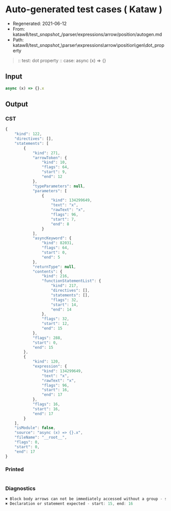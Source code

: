 # Auto-generated test cases ( Kataw )
- Regenerated: 2021-06-12
- From: kataw8/test\__snapshot__/parser/expressions/arrow/position/autogen.md
- Path: kataw8/test\__snapshot__\parser\expressions\arrow\position\gen\dot_property
> :: test: dot property
> :: case: async (x) => {}
## Input

`````js
async (x) => {}.x
`````
## Output

### CST

```javascript
{
    "kind": 122,
    "directives": [],
    "statements": [
        {
            "kind": 271,
            "arrowToken": {
                "kind": 10,
                "flags": 64,
                "start": 9,
                "end": 12
            },
            "typeParameters": null,
            "parameters": [
                {
                    "kind": 134299649,
                    "text": "x",
                    "rawText": "x",
                    "flags": 96,
                    "start": 7,
                    "end": 8
                }
            ],
            "asyncKeyword": {
                "kind": 82031,
                "flags": 64,
                "start": 0,
                "end": 5
            },
            "returnType": null,
            "contents": {
                "kind": 216,
                "functionStatementList": {
                    "kind": 217,
                    "directives": [],
                    "statements": [],
                    "flags": 32,
                    "start": 14,
                    "end": 14
                },
                "flags": 32,
                "start": 12,
                "end": 15
            },
            "flags": 288,
            "start": 0,
            "end": 15
        },
        {
            "kind": 120,
            "expression": {
                "kind": 134299649,
                "text": "x",
                "rawText": "x",
                "flags": 96,
                "start": 16,
                "end": 17
            },
            "flags": 16,
            "start": 16,
            "end": 17
        }
    ],
    "isModule": false,
    "source": "async (x) => {}.x",
    "fileName": "__root__",
    "flags": 0,
    "start": 0,
    "end": 17
}
```

### Printed

```javascript

```

### Diagnostics

```javascript
✖ Block body arrows can not be immediately accessed without a group - start: 15, end: 16
✖ Declaration or statement expected - start: 15, end: 16

```


